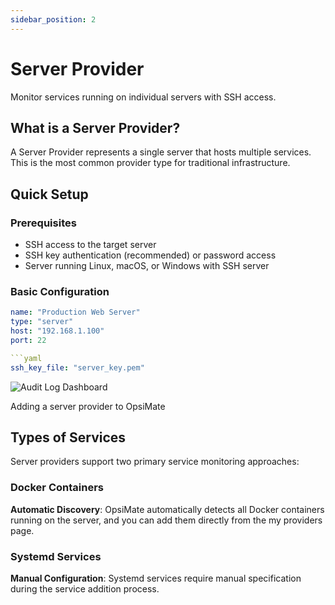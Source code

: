```yaml
---
sidebar_position: 2
---
```


# Server Provider

Monitor services running on individual servers with SSH access.

## What is a Server Provider?

A Server Provider represents a single server that hosts multiple services. This is the most common provider type for traditional infrastructure.

## Quick Setup

### Prerequisites
- SSH access to the target server
- SSH key authentication (recommended) or password access
- Server running Linux, macOS, or Windows with SSH server

### Basic Configuration

```yaml
name: "Production Web Server"
type: "server"
host: "192.168.1.100"
port: 22

```yaml
ssh_key_file: "server_key.pem"
```

<div style={{textAlign: 'center', margin: '20px 0'}}>
  <img src="/img/serverprovider.png" alt="Audit Log Dashboard" style={{width: '500px', maxWidth: '100%', height: 'auto', borderRadius: '8px', boxShadow: '0 4px 8px rgba(0,0,0,0.1)'}} />
  <p style={{fontSize: '14px', color: '#666', marginTop: '5px', fontStyle: 'italic'}}>Adding a server provider to OpsiMate</p>
</div>

## Types of Services

Server providers support two primary service monitoring approaches:

### Docker Containers

**Automatic Discovery**: OpsiMate automatically detects all Docker containers running on the server, and you can add them directly from the my providers page.

### Systemd Services

**Manual Configuration**: Systemd services require manual specification during the service addition process.
